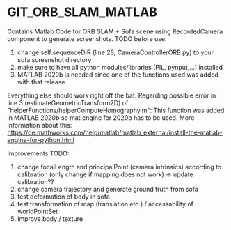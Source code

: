 # GIT_ORB_SLAM_MATLAB
 
Contains Matlab Code for ORB SLAM + Sofa scene using RecordedCamera component to generate screenshots.
TODO before use:
1. change self.sequenceDIR (line 28, CameraControllerORB.py) to your sofa screenshot directory
2. make sure to have all python modules/libraries (PIL, pynput,...) installed
3. MATLAB 2020b is needed since one of the functions used was added with that release

Everything else should work right off the bat. 
Regarding possible error in line 3 (estimateGeometricTransform2D) of "helperFunctions/helperComputeHomography.m": This function was added in MATLAB 2020b so mat.engine for 2020b has to be used.
More information about this: https://de.mathworks.com/help/matlab/matlab_external/install-the-matlab-engine-for-python.html

Improvements TODO:
1. change focalLength and principalPoint (camera intrinsics) according to calibration (only change if mapping does not work) -> update calibration??
2. change camera trajectory and generate ground truth from sofa
3. test deformation of body in sofa
4. test transformation of map (translation etc.) / accessability of worldPointSet
5. improve body / texture
